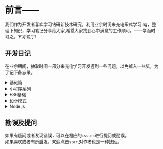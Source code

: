 # 前言——

我们作为开发者喜欢学习钻研新技术研究，利用业余时间来充电形式学习ing，整理下知识，学习笔记分享给大家,希望大家找到心中满意的工作顺利。——学而时习之，不亦说乎!

## 开发日记
在业余期间，抽取时间一部分来充电学习开发遇到一些问题，以免掉入一些坑，为了记下备忘录。<br/>

<details>
  <summary>基础篇</summary>

</details>

<details>
  <summary>小程序系列</summary>

* [微信小程序](https://github.com/MoonCheung/Web-diary/blob/master/articles/小程序系列/wx.md)

</details>

<details>
  <summary>ES6基础</summary>
</details>

<details>
	<summary>设计模式</summary>

* [发布-订阅模式](https://github.com/MoonCheung/Web-diary/blob/master/articles/设计模式/发布-订阅模式.md)
* [命令模式](https://github.com/MoonCheung/Web-diary/blob/master/articles/设计模式/命令模式.md)

</details> 

<details>
  <summary>Node.js</summary>
</details>

## 勘误及提问
如果有疑问或者发现错误，可以在相应的`issues`进行提问或勘误。<br />
如果喜欢或者有所启发，欢迎点击`star`,对作者也是一种鼓励。 
